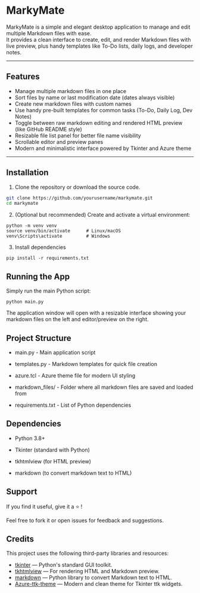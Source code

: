 # MarkyMate

MarkyMate is a simple and elegant desktop application to manage and edit multiple Markdown files with ease.  
It provides a clean interface to create, edit, and render Markdown files with live preview, plus handy templates like To-Do lists, daily logs, and developer notes.

---

## Features

- Manage multiple markdown files in one place  
- Sort files by name or last modification date (dates always visible)  
- Create new markdown files with custom names  
- Use handy pre-built templates for common tasks (To-Do, Daily Log, Dev Notes)  
- Toggle between raw markdown editing and rendered HTML preview (like GitHub README style)  
- Resizable file list panel for better file name visibility  
- Scrollable editor and preview panes  
- Modern and minimalistic interface powered by Tkinter and Azure theme  

---

## Installation

1. Clone the repository or download the source code.

```bash
git clone https://github.com/yourusername/markymate.git
cd markymate
```
2. (Optional but recommended) Create and activate a virtual environment:
```
python -m venv venv
source venv/bin/activate      # Linux/macOS
venv\Scripts\activate         # Windows
```
3. Install dependencies
```
pip install -r requirements.txt
```

## Running the App 

Simply run the main Python script:

```
python main.py
```
The application window will open with a resizable interface showing your markdown files on the left and editor/preview on the right.

## Project Structure
-  main.py - Main application script

-  templates.py - Markdown templates for quick file creation

-  azure.tcl - Azure theme file for modern UI styling

-  markdown_files/ - Folder where all markdown files are saved and loaded from

-  requirements.txt - List of Python dependencies

## Dependencies
-  Python 3.8+

-  Tkinter (standard with Python)

-  tkhtmlview (for HTML preview)

-  markdown (to convert markdown text to HTML)

## Support

If you find it useful, give it a ⭐ !

Feel free to fork it or open issues for feedback and suggestions.

## Credits

This project uses the following third-party libraries and resources:

- [tkinter](https://docs.python.org/3/library/tkinter.html) — Python's standard GUI toolkit.
- [tkhtmlview](https://github.com/Andereoo/Tkinter-HTML-Label) — For rendering HTML and Markdown preview.
- [markdown](https://python-markdown.github.io/) — Python library to convert Markdown text to HTML.
- [Azure-ttk-theme](https://github.com/rdbende/Azure-ttk-theme) — Modern and clean theme for Tkinter ttk widgets.




